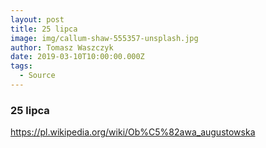 ```yaml
---
layout: post
title: 25 lipca
image: img/callum-shaw-555357-unsplash.jpg
author: Tomasz Waszczyk
date: 2019-03-10T10:00:00.000Z
tags:
  - Source
---
```


### 25 lipca

https://pl.wikipedia.org/wiki/Ob%C5%82awa_augustowska
